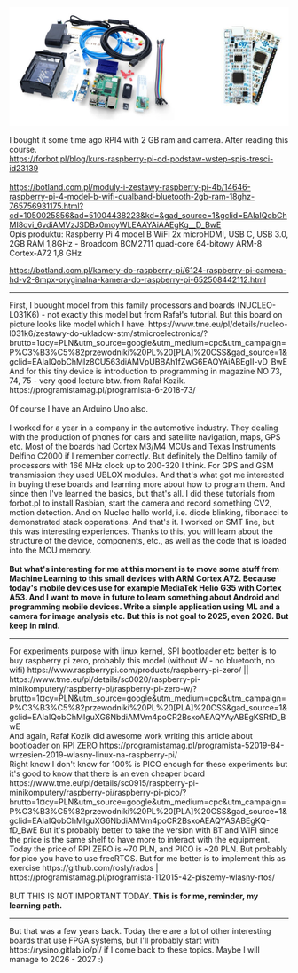 ![dump](https://raw.githubusercontent.com/KarolDuracz/scratchpad/refs/heads/main/Embedding_RPI4_/rpi%204%20and%20nucleo.png)

I bought it some time ago RPI4 with 2 GB ram and camera. After reading this course. <br />
https://forbot.pl/blog/kurs-raspberry-pi-od-podstaw-wstep-spis-tresci-id23139
 <br /> <br />
https://botland.com.pl/moduly-i-zestawy-raspberry-pi-4b/14646-raspberry-pi-4-model-b-wifi-dualband-bluetooth-2gb-ram-18ghz-765756931175.html?cd=1050025856&ad=51004438223&kd=&gad_source=1&gclid=EAIaIQobChMI8ovi_6vdiAMVzJSDBx0moyWLEAAYAiAAEgKg__D_BwE <br />
Opis produktu: Raspberry Pi 4 model B WiFi 2x microHDMI, USB C, USB 3.0, 2GB RAM 1,8GHz - Broadcom BCM2711 quad-core 64-bitowy ARM-8 Cortex-A72 1,8 GHz <br />

https://botland.com.pl/kamery-do-raspberry-pi/6124-raspberry-pi-camera-hd-v2-8mpx-oryginalna-kamera-do-raspberry-pi-652508442112.html <br />
<hr>
First, I buought model from this family processors and boards (NUCLEO-L031K6) - not exactly this model but from Rafał's tutorial. But this board on picture looks like model which I have.
https://www.tme.eu/pl/details/nucleo-l031k6/zestawy-do-ukladow-stm/stmicroelectronics/?brutto=1&currency=PLN&utm_source=google&utm_medium=cpc&utm_campaign=P%C3%B3%C5%82przewodniki%20PL%20[PLA]%20CSS&gad_source=1&gclid=EAIaIQobChMIz8CU563diAMVpUBBAh1fZwG6EAQYAiABEgII-vD_BwE <br />
And for this tiny device is introduction to programming in magazine NO 73, 74, 75 - very qood lecture btw. from Rafał Kozik.<br />
https://programistamag.pl/programista-6-2018-73/  <br />
<br />
Of course I have an Arduino Uno also.<br />
<br />
I worked for a year in a company in the automotive industry. They dealing with the production of phones for cars and satellite navigation, maps, GPS etc. Most of the boards had Cortex M3/M4 MCUs and Texas Instruments Delfino C2000 if I remember correctly. 
But definitely the Delfino family of processors with 166 MHz clock up to 200-320 I think. For GPS and GSM transmission they used UBLOX modules. And that's what got me interested in buying these boards and learning more about how to program them. And since then I've learned the basics, but that's all. I did these tutorials 
from forbot.pl to install Rasbian, start the camera and record something CV2, motion detection. And on Nucleo hello world, i.e. diode blinking, fibonacci to demonstrated stack opperations. And that's it. 
I worked on SMT line, but this was interesting experiences. Thanks to this, you will learn about the structure of the device, components, etc., as well as the code that is loaded into the MCU memory.
<br /><br />
<b>But what's interesting for me at this moment is to move some stuff from Machine Learning to this small devices with ARM Cortex A72. Because today's mobile devices use for example MediaTek Helio G35 with Cortex A53.
And I want to move in future to learn something about Android and programming mobile devices. Write a simple application using ML and a camera for image analysis etc. But this is not goal to 2025, even 2026. But keep in mind.</b>
<hr>
For experiments purpose with linux kernel, SPI bootloader etc better is to buy raspberry pi zero, probably this model (without W - no bluetooth, no wifi) https://www.raspberrypi.com/products/raspberry-pi-zero/ || https://www.tme.eu/pl/details/sc0020/raspberry-pi-minikomputery/raspberry-pi/raspberry-pi-zero-w/?brutto=1&currency=PLN&utm_source=google&utm_medium=cpc&utm_campaign=P%C3%B3%C5%82przewodniki%20PL%20[PLA]%20CSS&gad_source=1&gclid=EAIaIQobChMIguXG6NbdiAMVm4poCR2BsxoAEAQYAyABEgKSRfD_BwE <br />
And again, Rafał Kozik did awesome work writing this article about bootloader on RPI ZERO https://programistamag.pl/programista-52019-84-wrzesien-2019-wlasny-linux-na-raspberry-pi/ <br />
Right know I don't know for 100% is PICO enough for these experiments but it's good to know that there is an even cheaper board  https://www.tme.eu/pl/details/sc0915/raspberry-pi-minikomputery/raspberry-pi/raspberry-pi-pico/?brutto=1&currency=PLN&utm_source=google&utm_medium=cpc&utm_campaign=P%C3%B3%C5%82przewodniki%20PL%20[PLA]%20CSS&gad_source=1&gclid=EAIaIQobChMIguXG6NbdiAMVm4poCR2BsxoAEAQYASABEgKQ-fD_BwE
But it's probably better to take the version with BT and WIFI since the price is the same shelf to have more to interact with the equipment. Today the price of RPI ZERO is ~70 PLN, and PICO is ~20 PLN. But probably for pico you have to use freeRTOS. But for me better is to implement this as exercise https://github.com/rosly/rados | https://programistamag.pl/programista-112015-42-piszemy-wlasny-rtos/
<br /><br />
BUT THIS IS NOT IMPORTANT TODAY. <b>This is for me, reminder, my learning path.</b>
<hr>
But that was a few years back. Today there are a lot of other interesting boards that use FPGA systems, but I'll probably start with https://rysino.gitlab.io/pl/ if I come back to these topics. Maybe I will manage to 2026 - 2027 :)
